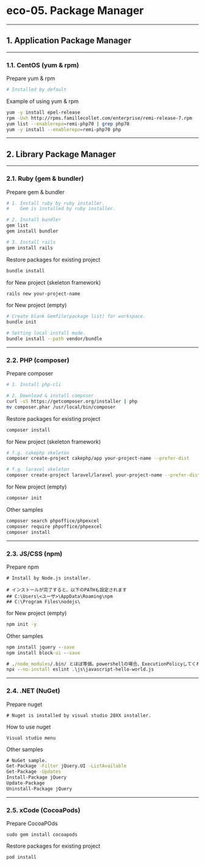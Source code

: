 # eco-05. Package Manager
________________________________________
## 1. Application Package Manager
________________________________________ 
### 1.1. CentOS (yum & rpm)

Prepare yum & rpm

```bash
# Installed by default
```

Example of using yum & rpm

```bash
yum -y install epel-release
rpm -Uvh http://rpms.famillecollet.com/enterprise/remi-release-7.rpm
yum list --enablerepo=remi-php70 | grep php70
yum -y install --enablerepo=remi-php70 php
```

________________________________________
## 2. Library Package Manager
________________________________________
### 2.1. Ruby (gem & bundler)

Prepare gem & bundler

```bash
# 1. Install ruby by ruby installer.
#    Gem is installed by ruby installer.

# 2. Install bundler
gem list
gem install bundler

# 3. Install rails
gem install rails
```

Restore packages for existing project

```bash
bundle install
```

for New project (skeleton framework)

```bash
rails new your-project-name
```

for New project (empty)

```bash
# Create blank Gemfile(package list) for workspace.
bundle init

# Setting local install mode.
bundle install --path vendor/bundle
```

________________________________________
### 2.2. PHP (composer)

Prepare composer

```bash
# 1. Install php-cli

# 2. Download & install composer
curl -sS https://getcomposer.org/installer | php
mv composer.phar /usr/local/bin/composer
```

Restore packages for existing project

```bash
composer install
```

for New project (skeleton framework)

```bash
# f.g. cakephp skeleton
composer create-project cakephp/app your-project-name --prefer-dist

# f.g. laravel skeleton
composer create-project laravel/laravel your-project-name --prefer-dist
```

for New project (empty)

```bash
composer init
```

Other samples

```bash
composer search phpoffice/phpexcel
composer require phpoffice/phpexcel
composer install
```

________________________________________
### 2.3. JS/CSS (npm)

Prepare npm

```text
# Install by Node.js installer.

# インストールが完了すると、以下のPATHも設定されます
## C:\Users\<ユーザ>\AppData\Roaming\npm
## C:\Program Files\nodejs\
```

for New project (empty)

```bat
npm init -y
```

Other samples

```bat
npm install jquery --save
npm install block-ui --save

# ./node_modules/.bin/ とほぼ等価。powershellの場合、ExecutionPolicyしてくれる
npx --no-install eslint .\js\javascript-hello-world.js
```

________________________________________
### 2.4. .NET (NuGet)

Prepare nuget

```text
# Nuget is installed by visual studio 20XX installer.
```

How to use nuget

```text
Visual studio menu
```

Other samples

```bat
# NuGet sample.
Get-Package -Filter jQuery.UI -ListAvailable
Get-Package -Updates
Install-Package jQuery
Update-Package
Uninstall-Package jQuery
```

________________________________________
### 2.5. xCode (CocoaPods)

Prepare CocoaPOds

```text
sudo gem install cocoapods
```

Restore packages for existing project

```text
pod install
```